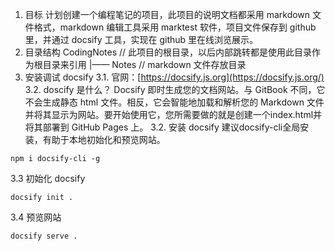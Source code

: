 1. 目标
计划创建一个编程笔记的项目，此项目的说明文档都采用 markdown 文件格式，markdown 编辑工具采用 marktest 软件，项目文件保存到 github 里，并通过 docsify 工具，实现在 github 里在线浏览展示。
2. 目录结构
CodingNotes // 此项目的根目录，以后内部跳转都是使用此目录作为根目录来引用
    |—— Notes // markdown 文件存放目录
3. 安装调试 docsify
3.1. 官网：[https://docsify.js.org](https://docsify.js.org/)
3.2. doscify 是什么？
Docsify 即时生成您的文档网站。与 GitBook 不同，它不会生成静态 html 文件。相反，它会智能地加载和解析您的 Markdown 文件并将其显示为网站。要开始使用它，您所需要做的就是创建一个index.html并将其部署到 GitHub Pages 上。
3.2. 安装 docsify
建议docsify-cli全局安装，有助于本地初始化和预览网站。
```
npm i docsify-cli -g
```
3.3 初始化 docsify
```
docsify init .
```
3.4 预览网站
```
docsify serve .
```




